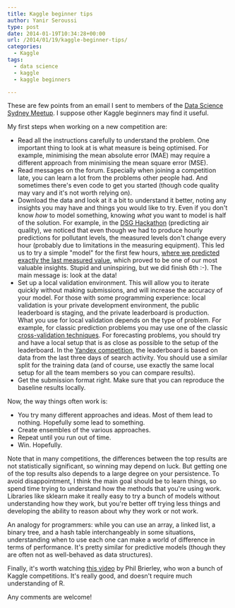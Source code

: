 ```yaml
---
title: Kaggle beginner tips
author: Yanir Seroussi
type: post
date: 2014-01-19T10:34:28+00:00
url: /2014/01/19/kaggle-beginner-tips/
categories:
  - Kaggle
tags:
  - data science
  - kaggle
  - kaggle beginners

---
```

These are few points from an email I sent to members of the [Data Science Sydney Meetup][1]. I suppose other Kaggle beginners may find it useful.

My first steps when working on a new competition are:

  * Read all the instructions carefully to understand the problem. One important thing to look at is what measure is being optimised. For example, minimising the mean absolute error (MAE) may require a different approach from minimising the mean square error (MSE).
  * Read messages on the forum. Especially when joining a competition late, you can learn a lot from the problems other people had. And sometimes there's even code to get you started (though code quality may vary and it's not worth relying on).
  * Download the data and look at it a bit to understand it better, noting any insights you may have and things you would like to try. Even if you don't know _how_ to model something, knowing _what_ you want to model is half of the solution. For example, in the <a href="http://www.kaggle.com/c/dsg-hackathon" target="_blank" rel="noopener">DSG Hackathon</a> (predicting air quality), we noticed that even though we had to produce hourly predictions for pollutant levels, the measured levels don't change every hour (probably due to limitations in the measuring equipment). This led us to try a simple "model" for the first few hours, <a href="http://www.kaggle.com/c/dsg-hackathon/forums/t/1821/general-approaches-to-partitioning-the-models/10631#post10631" target="_blank" rel="noopener">where we predicted exactly the last measured value</a>, which proved to be one of our most valuable insights. Stupid and uninspiring, but we did finish 6th :-). The main message is: look at the data!
  * Set up a local validation environment. This will allow you to iterate quickly without making submissions, and will increase the accuracy of your model. For those with some programming experience: local validation is your private development environment, the public leaderboard is staging, and the private leaderboard is production.<br /> What you use for local validation depends on the type of problem. For example, for classic prediction problems you may use one of the classic <a href="https://en.wikipedia.org/wiki/Cross-validation_%28statistics%29" target="_blank" rel="noopener">cross-validation techniques</a>. For forecasting problems, you should try and have a local setup that is as close as possible to the setup of the leaderboard. In the <a href="https://www.kaggle.com/c/yandex-personalized-web-search-challenge/">Yandex competition</a>, the leaderboard is based on data from the last three days of search activity. You should use a similar split for the training data (and of course, use exactly the same local setup for all the team members so you can compare results).
  * Get the submission format right. Make sure that you can reproduce the baseline results locally.

Now, the way things often work is:

  * You try many different approaches and ideas. Most of them lead to nothing. Hopefully some lead to something.
  * Create ensembles of the various approaches.
  * Repeat until you run out of time.
  * Win. Hopefully.

Note that in many competitions, the differences between the top results are not statistically significant, so winning may depend on luck. But getting one of the top results also depends to a large degree on your persistence. To avoid disappointment, I think the main goal should be to learn things, so spend time trying to understand how the methods that you're using work. Libraries like sklearn make it really easy to try a bunch of models without understanding how they work, but you're better off trying less things and developing the ability to reason about why they work or not work.

An analogy for programmers: while you can use an array, a linked list, a binary tree, and a hash table interchangeably in some situations, understanding when to use each one can make a world of difference in terms of performance. It's pretty similar for predictive models (though they are often not as well-behaved as data structures).

Finally, it's worth watching <a href="http://anotherdataminingblog.blogspot.com.au/2013/10/techniques-to-improve-accuracy-of-your_17.html" target="_blank" rel="noopener">this video</a> by Phil Brierley, who won a bunch of Kaggle competitions. It's really good, and doesn't require much understanding of R.

Any comments are welcome!

 [1]: http://www.meetup.com/Data-Science-Sydney/

